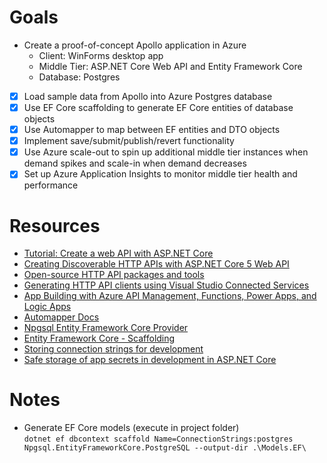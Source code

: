 # Goals
* Create a proof-of-concept Apollo application in Azure
  * Client: WinForms desktop app
  * Middle Tier: ASP.NET Core Web API and Entity Framework Core
  * Database: Postgres
- [x] Load sample data from Apollo into Azure Postgres database
- [x] Use EF Core scaffolding to generate EF Core entities of database objects
- [x] Use Automapper to map between EF entities and DTO objects
- [x] Implement save/submit/publish/revert functionality
- [x] Use Azure scale-out to spin up additional middle tier instances when demand spikes and scale-in when demand decreases
- [x] Set up Azure Application Insights to monitor middle tier health and performance

# Resources
* [Tutorial: Create a web API with ASP.NET Core](https://docs.microsoft.com/en-us/aspnet/core/tutorials/first-web-api?view=aspnetcore-6.0&tabs=visual-studio)
* [Creating Discoverable HTTP APIs with ASP.NET Core 5 Web API](https://devblogs.microsoft.com/dotnet/creating-discoverable-http-apis-with-asp-net-core-5-web-api/)
* [Open-source HTTP API packages and tools](https://devblogs.microsoft.com/dotnet/open-source-http-api-packages-and-tools/)
* [Generating HTTP API clients using Visual Studio Connected Services](https://devblogs.microsoft.com/dotnet/generating-http-api-clients-using-visual-studio-connected-services/)
* [App Building with Azure API Management, Functions, Power Apps, and Logic Apps](https://devblogs.microsoft.com/dotnet/app-building-with-azure-api-management-functions-power-apps-and-logic-apps/)
* [Automapper Docs](https://docs.automapper.org/en/latest/index.html)
* [Npgsql Entity Framework Core Provider](https://www.npgsql.org/efcore/)
* [Entity Framework Core - Scaffolding](https://docs.microsoft.com/en-us/ef/core/managing-schemas/scaffolding?tabs=dotnet-core-cli)
* [Storing connection strings for development](https://docs.microsoft.com/en-us/ef/core/miscellaneous/connection-strings)
* [Safe storage of app secrets in development in ASP.NET Core](https://docs.microsoft.com/en-us/aspnet/core/security/app-secrets?view=aspnetcore-6.0&tabs=windows#secret-manager)

# Notes
* Generate EF Core models (execute in project folder)<br />
`dotnet ef dbcontext scaffold Name=ConnectionStrings:postgres Npgsql.EntityFrameworkCore.PostgreSQL --output-dir .\Models.EF\`
